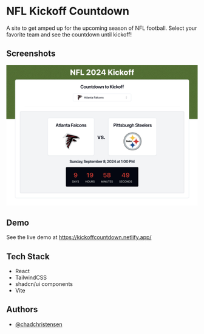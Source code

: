 # NFL Kickoff Countdown
A site to get amped up for the upcoming season of NFL football.  Select your favorite team and see the countdown until kickoff!


## Screenshots

![Screenshot of NFL Kickoff app showing the kickoff for 2024 season, Atlanta Falcons vs. Pittsburgh Steelers](/public/img/nfl_kickoff_screenshot.png)


## Demo

See the live demo at https://kickoffcountdown.netlify.app/


## Tech Stack

* React
* TailwindCSS
* shadcn/ui components
* Vite


## Authors

- [@chadchristensen](https://www.github.com/chadchristensen)